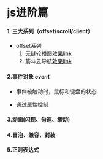 # js进阶篇
#### 1. 三大系列（offset/scroll/client）
* offset系列
    1. 无缝轮播图[效果link](https://changesunline.github.io/Exercise-Front-end/01.JS-Special-Effects/01带有定时器的无缝轮播图/demo.html)
    2. 筋斗云导航[效果link](https://changesunline.github.io/Exercise-Front-end/01.JS-Special-Effects/02筋斗云/demo.html)
#### 2.事件对象 *event*
+ 事件被触动时，鼠标和键盘的状态
- 通过属性控制
#### 3.动画(闪现、匀速、缓动)
#### 4.冒泡、兼容、封装
#### 5.正则表达式
